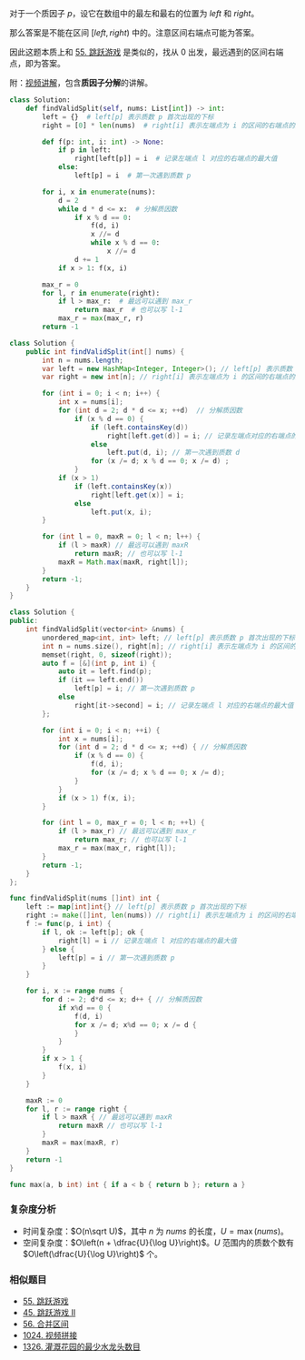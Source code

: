 对于一个质因子 $p$，设它在数组中的最左和最右的位置为 $\textit{left}$ 和 $\textit{right}$。

那么答案是不能在区间 $[\textit{left},\textit{right})$ 中的。注意区间右端点可能为答案。

因此这题本质上和 [55. 跳跃游戏](https://leetcode.cn/problems/jump-game/) 是类似的，找从 $0$ 出发，最远遇到的区间右端点，即为答案。

附：[视频讲解](https://www.bilibili.com/video/BV1SN411c7eD/)，包含**质因子分解**的讲解。

```py [sol1-Python3]
class Solution:
    def findValidSplit(self, nums: List[int]) -> int:
        left = {}  # left[p] 表示质数 p 首次出现的下标
        right = [0] * len(nums)  # right[i] 表示左端点为 i 的区间的右端点的最大值

        def f(p: int, i: int) -> None:
            if p in left:
                right[left[p]] = i  # 记录左端点 l 对应的右端点的最大值
            else:
                left[p] = i  # 第一次遇到质数 p

        for i, x in enumerate(nums):
            d = 2
            while d * d <= x:  # 分解质因数
                if x % d == 0:
                    f(d, i)
                    x //= d
                    while x % d == 0:
                        x //= d
                d += 1
            if x > 1: f(x, i)

        max_r = 0
        for l, r in enumerate(right):
            if l > max_r:  # 最远可以遇到 max_r
                return max_r  # 也可以写 l-1
            max_r = max(max_r, r)
        return -1
```

```java [sol1-Java]
class Solution {
    public int findValidSplit(int[] nums) {
        int n = nums.length;
        var left = new HashMap<Integer, Integer>(); // left[p] 表示质数 p 首次出现的下标
        var right = new int[n]; // right[i] 表示左端点为 i 的区间的右端点的最大值

        for (int i = 0; i < n; i++) {
            int x = nums[i];
            for (int d = 2; d * d <= x; ++d)  // 分解质因数
                if (x % d == 0) {
                    if (left.containsKey(d))
                        right[left.get(d)] = i; // 记录左端点对应的右端点的最大值
                    else
                        left.put(d, i); // 第一次遇到质数 d
                    for (x /= d; x % d == 0; x /= d) ;
                }
            if (x > 1)
                if (left.containsKey(x))
                    right[left.get(x)] = i;
                else
                    left.put(x, i);
        }

        for (int l = 0, maxR = 0; l < n; l++) {
            if (l > maxR) // 最远可以遇到 maxR
                return maxR; // 也可以写 l-1
            maxR = Math.max(maxR, right[l]);
        }
        return -1;
    }
}
```

```cpp [sol1-C++]
class Solution {
public:
    int findValidSplit(vector<int> &nums) {
        unordered_map<int, int> left; // left[p] 表示质数 p 首次出现的下标
        int n = nums.size(), right[n]; // right[i] 表示左端点为 i 的区间的右端点的最大值
        memset(right, 0, sizeof(right));
        auto f = [&](int p, int i) {
            auto it = left.find(p);
            if (it == left.end())
                left[p] = i; // 第一次遇到质数 p
            else
                right[it->second] = i; // 记录左端点 l 对应的右端点的最大值
        };

        for (int i = 0; i < n; ++i) {
            int x = nums[i];
            for (int d = 2; d * d <= x; ++d) { // 分解质因数
                if (x % d == 0) {
                    f(d, i);
                    for (x /= d; x % d == 0; x /= d);
                }
            }
            if (x > 1) f(x, i);
        }

        for (int l = 0, max_r = 0; l < n; ++l) {
            if (l > max_r) // 最远可以遇到 max_r
                return max_r; // 也可以写 l-1
            max_r = max(max_r, right[l]);
        }
        return -1;
    }
};
```

```go [sol1-Go]
func findValidSplit(nums []int) int {
	left := map[int]int{} // left[p] 表示质数 p 首次出现的下标
	right := make([]int, len(nums)) // right[i] 表示左端点为 i 的区间的右端点的最大值
	f := func(p, i int) {
		if l, ok := left[p]; ok {
			right[l] = i // 记录左端点 l 对应的右端点的最大值
		} else {
			left[p] = i // 第一次遇到质数 p
		}
	}

	for i, x := range nums {
		for d := 2; d*d <= x; d++ { // 分解质因数
			if x%d == 0 {
				f(d, i)
				for x /= d; x%d == 0; x /= d {
				}
			}
		}
		if x > 1 {
			f(x, i)
		}
	}

	maxR := 0
	for l, r := range right {
		if l > maxR { // 最远可以遇到 maxR
			return maxR // 也可以写 l-1
		}
		maxR = max(maxR, r)
	}
	return -1
}

func max(a, b int) int { if a < b { return b }; return a }
```

### 复杂度分析

- 时间复杂度：$O(n\sqrt U)$，其中 $n$ 为 $\textit{nums}$ 的长度，$U=\max(\textit{nums})$。
- 空间复杂度：$O\left(n + \dfrac{U}{\log U}\right)$。$U$ 范围内的质数个数有 $O\left(\dfrac{U}{\log U}\right)$ 个。

### 相似题目

- [55. 跳跃游戏](https://leetcode.cn/problems/jump-game/)
- [45. 跳跃游戏 II](https://leetcode.cn/problems/jump-game-ii/)
- [56. 合并区间](https://leetcode.cn/problems/merge-intervals/)
- [1024. 视频拼接](https://leetcode.cn/problems/video-stitching/)
- [1326. 灌溉花园的最少水龙头数目](https://leetcode.cn/problems/minimum-number-of-taps-to-open-to-water-a-garden/)
